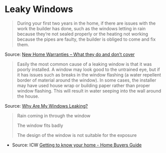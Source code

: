 # Leaky Windows

> During your first two years in the home, if there are issues with the work the builder has done, such as the windows letting in rain because they’re not sealed properly or the heating not working because the pipes are faulty, the builder is obliged to come and fix them.

Source: [New Home Warranties – What they do and don’t cover](https://hoa.org.uk/advice/guides-for-homeowners/i-am-buying/new-home-warranties-cover/)

> Easily the most common cause of a leaking window is that it was poorly installed. A window may look good to the untrained eye, but if it has issues such as breaks in the window flashing (a water repellent border of material around the window). In some cases, the installer may have used house wrap or building paper rather than proper window flashing. This will result in water seeping into the wall around the house.

Source: [Why Are My Windows Leaking?](https://www.windowsguide.co.uk/windows/why-are-my-windows-leaking)

> Rain coming in through the window
>
> The window fits badly
>
> The design of the window is not suitable for the exposure

* Source: ICW [Getting to know your home - Home Buyers Guide](https://wbh1.co.uk/wp-content/uploads/2019/12/Getting-to-Know-Your-Home_v6..pdf)
